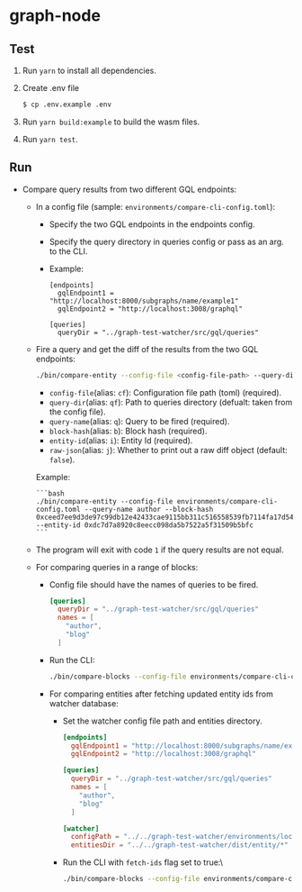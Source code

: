 # graph-node

## Test

1. Run `yarn` to install all dependencies.

2. Create .env file

   ```bash
   $ cp .env.example .env
   ```

3. Run `yarn build:example` to build the wasm files.

4. Run `yarn test`.

## Run

* Compare query results from two different GQL endpoints:

  * In a config file (sample: `environments/compare-cli-config.toml`):

    * Specify the two GQL endpoints in the endpoints config.

    * Specify the query directory in queries config or pass as an arg. to the CLI.

    * Example:

        ```
        [endpoints]
          gqlEndpoint1 = "http://localhost:8000/subgraphs/name/example1"
          gqlEndpoint2 = "http://localhost:3008/graphql"

        [queries]
          queryDir = "../graph-test-watcher/src/gql/queries"
        ```

  * Fire a query and get the diff of the results from the two GQL endpoints:

      ```bash
      ./bin/compare-entity --config-file <config-file-path> --query-dir [query-dir] --query-name <query-name> --block-hash <block-hash> --entity-id <entity-id> --raw-json [true | false]
      ```

      * `config-file`(alias: `cf`): Configuration file path (toml) (required).
      * `query-dir`(alias: `qf`): Path to queries directory (defualt: taken from the config file).
      * `query-name`(alias: `q`): Query to be fired (required).
      * `block-hash`(alias: `b`): Block hash (required).
      * `entity-id`(alias: `i`): Entity Id (required).
      * `raw-json`(alias: `j`): Whether to print out a raw diff object (default: `false`).

      Example:

        ```bash
        ./bin/compare-entity --config-file environments/compare-cli-config.toml --query-name author --block-hash 0xceed7ee9d3de97c99db12e42433cae9115bb311c516558539fb7114fa17d545b --entity-id 0xdc7d7a8920c8eecc098da5b7522a5f31509b5bfc
        ```

  * The program will exit with code `1` if the query results are not equal.

  * For comparing queries in a range of blocks:

    * Config file should have the names of queries to be fired.

      ```toml
      [queries]
        queryDir = "../graph-test-watcher/src/gql/queries"
        names = [
          "author",
          "blog"
        ]
      ```
    
    * Run the CLI:

      ```bash
      ./bin/compare-blocks --config-file environments/compare-cli-config.toml --start-block 1 --end-block 10
      ```
    
    * For comparing entities after fetching updated entity ids from watcher database:

      * Set the watcher config file path and entities directory.

        ```toml
        [endpoints]
          gqlEndpoint1 = "http://localhost:8000/subgraphs/name/example1"
          gqlEndpoint2 = "http://localhost:3008/graphql"

        [queries]
          queryDir = "../graph-test-watcher/src/gql/queries"
          names = [
            "author",
            "blog"
          ]
        
        [watcher]
          configPath = "../../graph-test-watcher/environments/local.toml"
          entitiesDir = "../../graph-test-watcher/dist/entity/*"
        ```
      
      * Run the CLI with `fetch-ids` flag set to true:\

        ```bash
        ./bin/compare-blocks --config-file environments/compare-cli-config.toml --start-block 1 --end-block 10 --fetch-ids
        ```
